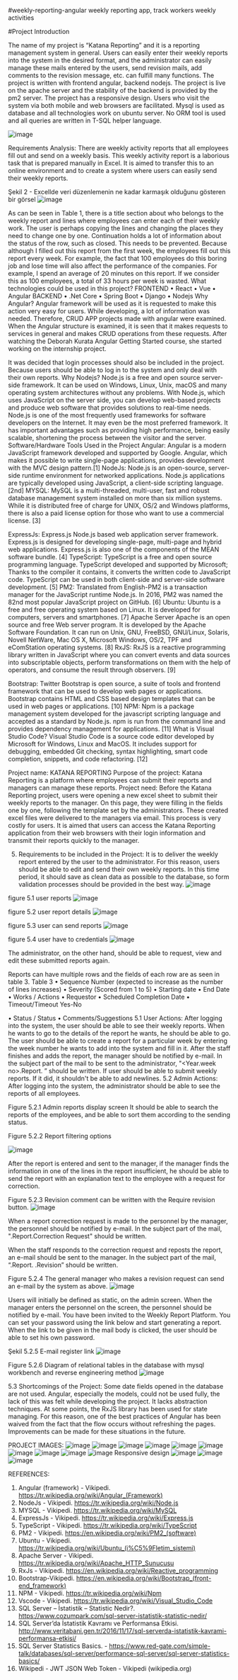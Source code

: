 #weekly-reporting-angular
weekly reporting app, track workers weekly activities



#Project Introduction

The name of my project is “Katana Reporting” and it is a reporting management system in general. Users can easily enter their weekly reports into the system in the desired format, and the administrator can easily manage these mails entered by the users, send revision mails, add comments to the revision message, etc. can fulfill many functions.
The project is written with frontend angular, backend nodejs. The project is live on the apache server and the stability of the backend is provided by the pm2 server. The project has a responsive design. Users who visit the system via both mobile and web browsers are facilitated. Mysql is used as database and all technologies work on ubuntu server. No ORM tool is used and all queries are written in T-SQL helper language.

![image](https://user-images.githubusercontent.com/43602725/148954494-1984219f-083f-4a4b-aa00-266d78710a45.png)

Requirements Analysis:
There are weekly activity reports that all employees fill out and send on a weekly basis. This weekly activity report is a laborious task that is prepared manually in Excel. It is aimed to transfer this to an online environment and to create a system where users can easily send their weekly reports.

Şekil 2 - Excellde veri düzenlemenin ne kadar karmaşık olduğunu gösteren bir görsel
![image](https://user-images.githubusercontent.com/43602725/148954969-041f867c-b4ee-4a0d-881a-38c9cfbf807c.png)

As can be seen in Table 1, there is a title section about who belongs to the weekly report and lines where employees can enter each of their weekly work. The user is perhaps copying the lines and changing the places they need to change one by one. Continuation holds a lot of information about the status of the row, such as closed. This needs to be prevented. Because although I filled out this report from the first week, the employees fill out this report every week. For example, the fact that 100 employees do this boring job and lose time will also affect the performance of the companies. For example, I spend an average of 20 minutes on this report. If we consider this as 100 employees, a total of 33 hours per week is wasted.
What technologies could be used in this project?
FRONTEND
• React
• Vue
• Angular
BACKEND
• .Net Core
• Spring Boot
• Django
• Nodejs
Why Angular?
Angular framework will be used as it is requested to make this action very easy for users.
While developing, a lot of information was needed. Therefore, CRUD APP projects made with angular were examined.
When the Angular structure is examined, it is seen that it makes requests to services in general and makes CRUD operations from these requests. After watching the Deborah Kurata Angular Getting Started course, she started working on the internship project.

It was decided that login processes should also be included in the project. Because users should be able to log in to the system and only deal with their own reports.
Why Nodejs?
Node.js is a free and open source server-side framework. It can be used on Windows, Linux, Unix, macOS and many operating system architectures without any problems.
With Node.js, which uses JavaScript on the server side, you can develop web-based projects and produce web software that provides solutions to real-time needs.
Node.js is one of the most frequently used frameworks for software developers on the Internet. It may even be the most preferred framework. It has important advantages such as providing high performance, being easily scalable, shortening the process between the visitor and the server.
Software/Hardware Tools Used in the Project
Angular:
Angular is a modern JavaScript framework developed and supported by Google. Angular, which makes it possible to write single-page applications, provides development with the MVC design pattern.[1]
NodeJs:
Node.js is an open-source, server-side runtime environment for networked applications. Node.js applications are typically developed using JavaScript, a client-side scripting language. [2nd]
MYSQL:
MySQL is a multi-threaded, multi-user, fast and robust database management system installed on more than six million systems. While it is distributed free of charge for UNIX, OS/2 and Windows platforms, there is also a paid license option for those who want to use a commercial license. [3]

ExpressJs:
Express.js Node.js based web application server framework. Express.js is designed for developing single-page, multi-page and hybrid web applications. Express.js is also one of the components of the MEAN software bundle. [4]
TypeScript:
TypeScript is a free and open source programming language. TypeScript developed and supported by Microsoft; Thanks to the compiler it contains, it converts the written code to JavaScript code. TypeScript can be used in both client-side and server-side software development. [5]
PM2:
Translated from English-PM2 is a transaction manager for the JavaScript runtime Node.js. In 2016, PM2 was named the 82nd most popular JavaScript project on GitHub. [6]
Ubuntu:
Ubuntu is a free and free operating system based on Linux. It is developed for computers, servers and smartphones. [7]
Apache Server
Apache is an open source and free Web server program. It is developed by the Apache Software Foundation. It can run on Unix, GNU, FreeBSD, GNU/Linux, Solaris, Novell NetWare, Mac OS X, Microsoft Windows, OS/2, TPF and eComStation operating systems. [8]
RxJS:
RxJS is a reactive programming library written in JavaScript where you can convert events and data sources into subscriptable objects, perform transformations on them with the help of operators, and consume the result through observers. [9]

Bootstrap:
Twitter Bootstrap is open source, a suite of tools and frontend framework that can be used to develop web pages or applications. Bootstrap contains HTML and CSS based design templates that can be used in web pages or applications. [10]
NPM:
Npm is a package management system developed for the javascript scripting language and accepted as a standard by Node.js. npm is run from the command line and provides dependency management for applications. [11]
What is Visual Studio Code?
Visual Studio Code is a source code editor developed by Microsoft for Windows, Linux and MacOS. It includes support for debugging, embedded Git checking, syntax highlighting, smart code completion, snippets, and code refactoring. [12]

Project name: KATANA REPORTING
Purpose of the project: Katana Reporting is a platform where employees can submit their reports and managers can manage these reports.
Project need:
Before the Katana Reporting project, users were opening a new excel sheet to submit their weekly reports to the manager. On this page, they were filling in the fields one by one, following the template set by the administrators. These created excel files were delivered to the managers via email. This process is very costly for users. It is aimed that users can access the Katana Reporting application from their web browsers with their login information and transmit their reports quickly to the manager.

5. Requirements to be included in the Project:
It is to deliver the weekly report entered by the user to the administrator. For this reason, users should be able to edit and send their own weekly reports. In this time period, it should save as clean data as possible to the database, so form validation processes should be provided in the best way.
![image](https://user-images.githubusercontent.com/43602725/148956118-fd043d5c-1954-4e11-8cd8-11c2d809c51a.png)

figure 5.1 user reports
![image](https://user-images.githubusercontent.com/43602725/148956200-7e64aef5-7f0d-4fdf-a053-10e3ad0363b2.png)

figure 5.2 user report details
![image](https://user-images.githubusercontent.com/43602725/148956245-7688d883-51a2-4326-ad4d-730b586516d5.png)

figure 5.3 user can send reports
![image](https://user-images.githubusercontent.com/43602725/148956281-54788d32-1421-4089-a6df-0cc271eefdb0.png)

figure 5.4 user have to credentials
![image](https://user-images.githubusercontent.com/43602725/148956313-ffd390cf-5454-4a75-aa07-5676fa09da37.png)

The administrator, on the other hand, should be able to request, view and edit these submitted reports again.

Reports can have multiple rows and the fields of each row are as seen in table 3.
Table 3
• Sequence Number (expected to increase as the number of lines increases)
• Severity (Scored from 1 to 5)
•	Starting date
• End Date
• Works / Actions
• Requestor
• Scheduled Completion Date
• Timeout/Timeout Yes-No

• Status / Status
• Comments/Suggestions
5.1 User Actions:
After logging into the system, the user should be able to see their weekly reports. When he wants to go to the details of the report he wants, he should be able to go.
The user should be able to create a report for a particular week by entering the week number he wants to add into the system and fill in it.
After the staff finishes and adds the report, the manager should be notified by e-mail. In the subject part of the mail to be sent to the administrator, "<Year.week no>.Report. <Personnel name>” should be written.
If user should be able to submit weekly reports. If it did, it shouldn't be able to add newlines.
5.2 Admin Actions:
After logging into the system, the administrator should be able to see the reports of all employees.

Figure 5.2.1 Admin reports display screen
It should be able to search the reports of the employees, and be able to sort them according to the sending status.

Figure 5.2.2 Report filtering options

![image](https://user-images.githubusercontent.com/43602725/148956631-f12f82cb-c4f5-46e0-8984-dc783c81db09.png)

After the report is entered and sent to the manager, if the manager finds the information in one of the lines in the report insufficient, he should be able to send the report with an explanation text to the employee with a request for correction.

Figure 5.2.3 Revision comment can be written with the Require revision button.
![image](https://user-images.githubusercontent.com/43602725/148956725-552506a2-8dbc-415f-b821-5d1f3ee7f240.png)


When a report correction request is made to the personnel by the manager, the personnel should be notified by e-mail. In the subject part of the mail, "<Week number of the year>.Report.Correction Request" should be written.

When the staff responds to the correction request and reposts the report, an e-mail should be sent to the manager. In the subject part of the mail, “<Week number of the year>.Report. <Staff name>.Revision” should be written.

Figure 5.2.4 The general manager who makes a revision request can send an e-mail by the system as above.
![image](https://user-images.githubusercontent.com/43602725/148956785-f9d058e4-0c55-40dc-b872-0620d4973af3.png)

Users will initially be defined as static, on the admin screen. When the manager enters the personnel on the screen, the personnel should be notified by e-mail. You have been invited to the Weekly Report Platform. You can set your password using the link below and start generating a report. When the link to be given in the mail body is clicked, the user should be able to set his own password.

Şekil 5.2.5 E-mail register link
![image](https://user-images.githubusercontent.com/43602725/148956864-980cb794-796c-4205-8ffc-d2bb6ff8c950.png)

Figure 5.2.6 Diagram of relational tables in the database with mysql workbench and reverse engineering method
![image](https://user-images.githubusercontent.com/43602725/148956938-a237df69-6ea8-49ab-b126-165ff237861e.png)


5.3 Shortcomings of the Project:
Some date fields opened in the database are not used. Angular, especially the models, could not be used fully, the lack of this was felt while developing the project. It lacks abstraction techniques. At some points, the RxJS library has been used for state managing. For this reason, one of the best practices of Angular has been waived from the fact that the flow occurs without refreshing the pages. Improvements can be made for these situations in the future.



  PROJECT IMAGES:
![image](https://user-images.githubusercontent.com/43602725/148957143-eba6b65f-4d86-4188-b177-7524aedc0641.png)
![image](https://user-images.githubusercontent.com/43602725/148957171-8b9c47eb-47aa-4670-94a8-3c3eb9f1d215.png)
![image](https://user-images.githubusercontent.com/43602725/148957179-f3c8f8af-82c2-48a4-bf1c-5993059da73f.png)
![image](https://user-images.githubusercontent.com/43602725/148957184-5f4a5dc2-b594-4af2-af9f-36d0d53a0202.png)
![image](https://user-images.githubusercontent.com/43602725/148957214-d217339d-b784-43fa-8fb1-d55a5ef12a08.png)
![image](https://user-images.githubusercontent.com/43602725/148957236-b2177f25-e3f0-4ca2-8d80-1d05579eed62.png)
![image](https://user-images.githubusercontent.com/43602725/148957252-651e2ce0-99fc-46be-844a-e285064c47e5.png)
![image](https://user-images.githubusercontent.com/43602725/148957257-59102f87-0acf-4f26-a03c-6f62b4978ec3.png)
![image](https://user-images.githubusercontent.com/43602725/148957267-517595aa-f77b-4e8b-ba9e-d5ab7cc9ed5e.png)
![image](https://user-images.githubusercontent.com/43602725/148957291-e5511556-0062-4320-9fce-9f7535e87458.png)
Responsive design
![image](https://user-images.githubusercontent.com/43602725/148957361-02861d24-37f8-4d99-be87-ea2706317f00.png)
![image](https://user-images.githubusercontent.com/43602725/148957437-b5db4c69-41d0-4186-8b5e-3f89a573ab64.png)
![image](https://user-images.githubusercontent.com/43602725/148957467-d930d636-6908-4acb-ba72-53dd1ae853f9.png)
  
  REFERENCES:
  1.	Angular (framework) - Vikipedi. https://tr.wikipedia.org/wiki/Angular_(Framework)
2.	NodeJs - Vikipedi. https://tr.wikipedia.org/wiki/Node.js
3.	MYSQL - Vikipedi. https://tr.wikipedia.org/wiki/MySQL
4.	ExpressJs - Vikipedi. https://tr.wikipedia.org/wiki/Express.js
5.	TypeScript - Vikipedi. https://tr.wikipedia.org/wiki/TypeScript
6.	PM2 - Vikipedi. https://en.wikipedia.org/wiki/PM2_(software)
7.	Ubuntu - Vikipedi. https://tr.wikipedia.org/wiki/Ubuntu_(i%C5%9Fletim_sistemi)
8.	Apache Server - Vikipedi. https://tr.wikipedia.org/wiki/Apache_HTTP_Sunucusu
9.	RxJs - Vikipedi. https://en.wikipedia.org/wiki/Reactive_programming
10.	Bootstrap-Vikipedi. https://en.wikipedia.org/wiki/Bootstrap_(front-end_framework)
11. NPM - Vikipedi. https://tr.wikipedia.org/wiki/Npm
12. Vscode - Vikipedi. https://tr.wikipedia.org/wiki/Visual_Studio_Code 
13.	SQL Server – İstatistik – Statistic Nedir?. https://www.cozumpark.com/sql-server-istatistik-statistic-nedir/
14.	SQL Server’da İstatistik Kavramı ve Performansa Etkisi. http://www.veritabani.gen.tr/2016/11/17/sql-serverda-istatistik-kavrami-performansa-etkisi/
15.	SQL Server Statistics Basics. - https://www.red-gate.com/simple-talk/databases/sql-server/performance-sql-server/sql-server-statistics-basics/
16.	Wikipedi - JWT JSON Web Token - Vikipedi (wikipedia.org)
